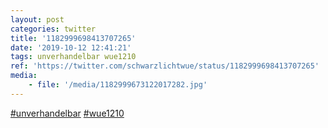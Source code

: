 ```yaml
---
layout: post
categories: twitter
title: '1182999698413707265'
date: '2019-10-12 12:41:21'
tags: unverhandelbar wue1210
ref: 'https://twitter.com/schwarzlichtwue/status/1182999698413707265'
media:
    - file: '/media/1182999673122017282.jpg'
---
```

[#unverhandelbar](/t/unverhandelbar) [#wue1210](/t/wue1210)  

